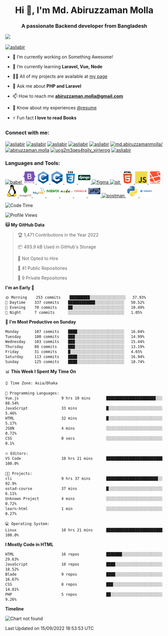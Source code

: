 <h1 align="center">Hi 👋, I'm Md. Abiruzzaman Molla</h1>
<h3 align="center">A passionate Backend developer from Bangladesh</h3>
<img src="https://komarev.com/ghpvc/?username=asliabir&color=green"/> <p align="left"> <a href="https://twitter.com/asliabir" target="blank"><img src="https://img.shields.io/twitter/follow/asliabir?logo=twitter&style=for-the-badge" alt="asliabir" /></a> </p>

- 🔭 I’m currently working on Something Awesome!

- 🌱 I’m currently learning **Laravel, Vue, Node**

- 👨‍💻 All of my projects are available at [my page](https://asliabir.github.io)

- 💬 Ask me about **PHP and Laravel**

- 📫 How to reach me **abiruzzaman.molla@gmail.com**

- 📄 Know about my experiences [@resume](https://cutt.ly/abirresume2522022)

- ⚡ Fun fact **I love to read Books**

<h3 align="left">Connect with me:</h3>
<p align="left">
<a href="https://codepen.io/asliabir" target="blank"><img align="center" src="https://raw.githubusercontent.com/rahuldkjain/github-profile-readme-generator/master/src/images/icons/Social/codepen.svg" alt="asliabir" height="30" width="40" /></a>
<a href="https://dev.to/asliabir" target="blank"><img align="center" src="https://raw.githubusercontent.com/rahuldkjain/github-profile-readme-generator/master/src/images/icons/Social/devto.svg" alt="asliabir" height="30" width="40" /></a>
<a href="https://twitter.com/asliabir" target="blank"><img align="center" src="https://raw.githubusercontent.com/rahuldkjain/github-profile-readme-generator/master/src/images/icons/Social/twitter.svg" alt="asliabir" height="30" width="40" /></a>
<a href="https://linkedin.com/in/asliabir" target="blank"><img align="center" src="https://raw.githubusercontent.com/rahuldkjain/github-profile-readme-generator/master/src/images/icons/Social/linked-in-alt.svg" alt="asliabir" height="30" width="40" /></a>
<a href="https://codesandbox.com/asliabir" target="blank"><img align="center" src="https://raw.githubusercontent.com/rahuldkjain/github-profile-readme-generator/master/src/images/icons/Social/codesandbox.svg" alt="asliabir" height="30" width="40" /></a>
<a href="https://fb.com/md.abiruzzamanmolla/" target="blank"><img align="center" src="https://raw.githubusercontent.com/rahuldkjain/github-profile-readme-generator/master/src/images/icons/Social/facebook.svg" alt="md.abiruzzamanmolla/" height="30" width="40" /></a>
<a href="https://instagram.com/abiruzzaman.molla" target="blank"><img align="center" src="https://raw.githubusercontent.com/rahuldkjain/github-profile-readme-generator/master/src/images/icons/Social/instagram.svg" alt="abiruzzaman.molla" height="30" width="40" /></a>
<a href="https://www.youtube.com/channel/UCG2M3Qes4tgIlV_XjrjWROg" target="blank"><img align="center" src="https://raw.githubusercontent.com/rahuldkjain/github-profile-readme-generator/master/src/images/icons/Social/youtube.svg" alt="ucg2m3qes4tgilv_xjrjwrog" height="30" width="40" /></a>
<a href="https://www.hackerrank.com/asliabir" target="blank"><img align="center" src="https://raw.githubusercontent.com/rahuldkjain/github-profile-readme-generator/master/src/images/icons/Social/hackerrank.svg" alt="asliabir" height="30" width="40" /></a>
</p>

<h3 align="left">Languages and Tools:</h3>
<p align="left"> <a href="https://babeljs.io/" target="_blank" rel="noreferrer"> <img src="https://www.vectorlogo.zone/logos/babeljs/babeljs-icon.svg" alt="babel" width="40" height="40"/> </a> <a href="https://getbootstrap.com" target="_blank" rel="noreferrer"> <img src="https://raw.githubusercontent.com/devicons/devicon/master/icons/bootstrap/bootstrap-plain-wordmark.svg" alt="bootstrap" width="40" height="40"/> </a> <a href="https://www.cprogramming.com/" target="_blank" rel="noreferrer"> <img src="https://raw.githubusercontent.com/devicons/devicon/master/icons/c/c-original.svg" alt="c" width="40" height="40"/> </a> <a href="https://www.w3schools.com/cpp/" target="_blank" rel="noreferrer"> <img src="https://raw.githubusercontent.com/devicons/devicon/master/icons/cplusplus/cplusplus-original.svg" alt="cplusplus" width="40" height="40"/> </a> <a href="https://www.w3schools.com/css/" target="_blank" rel="noreferrer"> <img src="https://raw.githubusercontent.com/devicons/devicon/master/icons/css3/css3-original-wordmark.svg" alt="css3" width="40" height="40"/> </a> <a href="https://www.djangoproject.com/" target="_blank" rel="noreferrer"> <img src="https://raw.githubusercontent.com/devicons/devicon/master/icons/django/django-original.svg" alt="django" width="40" height="40"/> </a> <a href="https://www.figma.com/" target="_blank" rel="noreferrer"> <img src="https://www.vectorlogo.zone/logos/figma/figma-icon.svg" alt="figma" width="40" height="40"/> </a> <a href="https://git-scm.com/" target="_blank" rel="noreferrer"> <img src="https://www.vectorlogo.zone/logos/git-scm/git-scm-icon.svg" alt="git" width="40" height="40"/> </a> <a href="https://www.w3.org/html/" target="_blank" rel="noreferrer"> <img src="https://raw.githubusercontent.com/devicons/devicon/master/icons/html5/html5-original-wordmark.svg" alt="html5" width="40" height="40"/> </a> <a href="https://developer.mozilla.org/en-US/docs/Web/JavaScript" target="_blank" rel="noreferrer"> <img src="https://raw.githubusercontent.com/devicons/devicon/master/icons/javascript/javascript-original.svg" alt="javascript" width="40" height="40"/> </a> <a href="https://laravel.com/" target="_blank" rel="noreferrer"> <img src="https://raw.githubusercontent.com/devicons/devicon/master/icons/laravel/laravel-plain-wordmark.svg" alt="laravel" width="40" height="40"/> </a> <a href="https://www.linux.org/" target="_blank" rel="noreferrer"> <img src="https://raw.githubusercontent.com/devicons/devicon/master/icons/linux/linux-original.svg" alt="linux" width="40" height="40"/> </a> <a href="https://www.mongodb.com/" target="_blank" rel="noreferrer"> <img src="https://raw.githubusercontent.com/devicons/devicon/master/icons/mongodb/mongodb-original-wordmark.svg" alt="mongodb" width="40" height="40"/> </a> <a href="https://www.mysql.com/" target="_blank" rel="noreferrer"> <img src="https://raw.githubusercontent.com/devicons/devicon/master/icons/mysql/mysql-original-wordmark.svg" alt="mysql" width="40" height="40"/> </a> <a href="https://www.nginx.com" target="_blank" rel="noreferrer"> <img src="https://raw.githubusercontent.com/devicons/devicon/master/icons/nginx/nginx-original.svg" alt="nginx" width="40" height="40"/> </a> <a href="https://nodejs.org" target="_blank" rel="noreferrer"> <img src="https://raw.githubusercontent.com/devicons/devicon/master/icons/nodejs/nodejs-original-wordmark.svg" alt="nodejs" width="40" height="40"/> </a> <a href="https://www.oracle.com/" target="_blank" rel="noreferrer"> <img src="https://raw.githubusercontent.com/devicons/devicon/master/icons/oracle/oracle-original.svg" alt="oracle" width="40" height="40"/> </a> <a href="https://www.php.net" target="_blank" rel="noreferrer"> <img src="https://raw.githubusercontent.com/devicons/devicon/master/icons/php/php-original.svg" alt="php" width="40" height="40"/> </a> <a href="https://postman.com" target="_blank" rel="noreferrer"> <img src="https://www.vectorlogo.zone/logos/getpostman/getpostman-icon.svg" alt="postman" width="40" height="40"/> </a> <a href="https://www.python.org" target="_blank" rel="noreferrer"> <img src="https://raw.githubusercontent.com/devicons/devicon/master/icons/python/python-original.svg" alt="python" width="40" height="40"/> </a> <a href="https://webpack.js.org" target="_blank" rel="noreferrer"> <img src="https://raw.githubusercontent.com/devicons/devicon/d00d0969292a6569d45b06d3f350f463a0107b0d/icons/webpack/webpack-original-wordmark.svg" alt="webpack" width="40" height="40"/> </a> </p>


<!--START_SECTION:waka-->
![Code Time](http://img.shields.io/badge/Code%20Time-1%2C601%20hrs%2034%20mins-blue)

![Profile Views](http://img.shields.io/badge/Profile%20Views-0-blue)

**🐱 My GitHub Data** 

> 🏆 1,471 Contributions in the Year 2022
 > 
> 📦 493.9 kB Used in GitHub's Storage 
 > 
> 🚫 Not Opted to Hire
 > 
> 📜 41 Public Repositories 
 > 
> 🔑 9 Private Repositories  
 > 
**I'm an Early 🐤** 

```text
🌞 Morning    253 commits    █████████░░░░░░░░░░░░░░░░   37.93% 
🌆 Daytime    337 commits    ████████████░░░░░░░░░░░░░   50.52% 
🌃 Evening    70 commits     ██░░░░░░░░░░░░░░░░░░░░░░░   10.49% 
🌙 Night      7 commits      ░░░░░░░░░░░░░░░░░░░░░░░░░   1.05%

```
📅 **I'm Most Productive on Sunday** 

```text
Monday       107 commits    ████░░░░░░░░░░░░░░░░░░░░░   16.04% 
Tuesday      100 commits    ███░░░░░░░░░░░░░░░░░░░░░░   14.99% 
Wednesday    103 commits    ███░░░░░░░░░░░░░░░░░░░░░░   15.44% 
Thursday     88 commits     ███░░░░░░░░░░░░░░░░░░░░░░   13.19% 
Friday       31 commits     █░░░░░░░░░░░░░░░░░░░░░░░░   4.65% 
Saturday     113 commits    ████░░░░░░░░░░░░░░░░░░░░░   16.94% 
Sunday       125 commits    ████░░░░░░░░░░░░░░░░░░░░░   18.74%

```


📊 **This Week I Spent My Time On** 

```text
⌚︎ Time Zone: Asia/Dhaka

💬 Programming Languages: 
Vue.js                   9 hrs 10 mins       ██████████████████████░░░   88.54% 
JavaScript               33 mins             █░░░░░░░░░░░░░░░░░░░░░░░░   5.46% 
HTML                     32 mins             █░░░░░░░░░░░░░░░░░░░░░░░░   5.17% 
JSON                     4 mins              ░░░░░░░░░░░░░░░░░░░░░░░░░   0.72% 
CSS                      0 secs              ░░░░░░░░░░░░░░░░░░░░░░░░░   0.1%

🔥 Editors: 
VS Code                  10 hrs 21 mins      █████████████████████████   100.0%

🐱‍💻 Projects: 
cli                      9 hrs 37 mins       ███████████████████████░░   92.9% 
ostad-course             37 mins             █░░░░░░░░░░░░░░░░░░░░░░░░   6.11% 
Unknown Project          4 mins              ░░░░░░░░░░░░░░░░░░░░░░░░░   0.72% 
learn-html               1 min               ░░░░░░░░░░░░░░░░░░░░░░░░░   0.27%

💻 Operating System: 
Linux                    10 hrs 21 mins      █████████████████████████   100.0%

```

**I Mostly Code in HTML** 

```text
HTML                     16 repos            ███████░░░░░░░░░░░░░░░░░░   29.63% 
JavaScript               10 repos            ████░░░░░░░░░░░░░░░░░░░░░   18.52% 
Blade                    9 repos             ████░░░░░░░░░░░░░░░░░░░░░   16.67% 
CSS                      8 repos             ███░░░░░░░░░░░░░░░░░░░░░░   14.81% 
PHP                      5 repos             ██░░░░░░░░░░░░░░░░░░░░░░░   9.26%

```


**Timeline**

![Chart not found](https://raw.githubusercontent.com/asliabir/asliabir/master/charts/bar_graph.png) 


 Last Updated on 15/09/2022 18:53:53 UTC
<!--END_SECTION:waka-->
